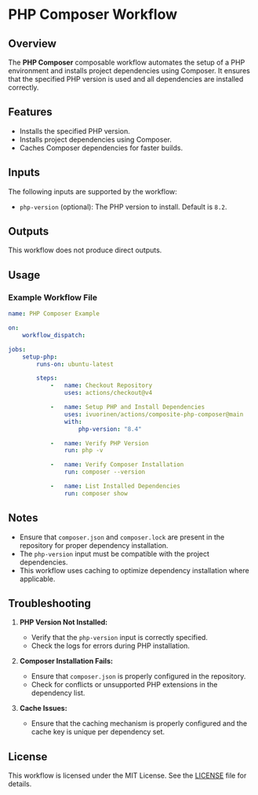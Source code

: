 # PHP Composer Workflow

## Overview

The **PHP Composer** composable workflow automates the setup of a PHP
environment and installs project dependencies using Composer. It ensures that
the specified PHP version is used and all dependencies are installed correctly.

## Features

- Installs the specified PHP version.
- Installs project dependencies using Composer.
- Caches Composer dependencies for faster builds.

## Inputs

The following inputs are supported by the workflow:

- `php-version` (optional): The PHP version to install. Default is `8.2`.

## Outputs

This workflow does not produce direct outputs.

## Usage

### Example Workflow File

```yaml
name: PHP Composer Example

on:
    workflow_dispatch:

jobs:
    setup-php:
        runs-on: ubuntu-latest

        steps:
            -   name: Checkout Repository
                uses: actions/checkout@v4

            -   name: Setup PHP and Install Dependencies
                uses: ivuorinen/actions/composite-php-composer@main
                with:
                    php-version: "8.4"

            -   name: Verify PHP Version
                run: php -v

            -   name: Verify Composer Installation
                run: composer --version

            -   name: List Installed Dependencies
                run: composer show
```

## Notes

- Ensure that `composer.json` and `composer.lock` are present in the repository
  for proper dependency installation.
- The `php-version` input must be compatible with the project dependencies.
- This workflow uses caching to optimize dependency installation where
  applicable.

## Troubleshooting

1. **PHP Version Not Installed:**
    - Verify that the `php-version` input is correctly specified.
    - Check the logs for errors during PHP installation.

2. **Composer Installation Fails:**
    - Ensure that `composer.json` is properly configured in the repository.
    - Check for conflicts or unsupported PHP extensions in the dependency list.

3. **Cache Issues:**
    - Ensure that the caching mechanism is properly configured and the cache key
      is unique per dependency set.

## License

This workflow is licensed under the MIT License. See
the [LICENSE](../LICENSE.md) file for details.
